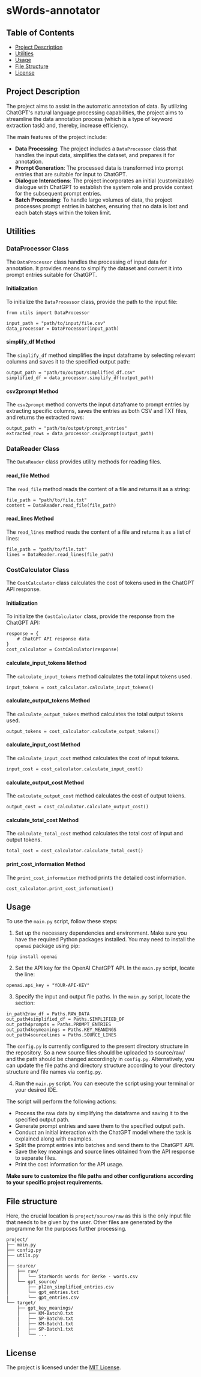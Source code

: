 # sWords-annotator

## Table of Contents

- [Project Description](#project-description)
- [Utilities](#utilities)
- [Usage](#usage)
- [File Structure](#file-structure)
- [License](#license)


## Project Description

The project aims to assist in the automatic annotation of data. By utilizing ChatGPT's natural language processing capabilities, the project aims to streamline the data annotation process (which is a type of keyword extraction task) and, thereby, increase efficiency.

The main features of the project include:

- **Data Processing**: The project includes a `DataProcessor` class that handles the input data, simplifies the dataset, and prepares it for annotation.
- **Prompt Generation**: The processed data is transformed into prompt entries that are suitable for input to ChatGPT.
- **Dialogue Interactions**: The project incorporates an initial (customizable) dialogue with ChatGPT to establish the system role and provide context for the subsequent prompt entries.
- **Batch Processing**: To handle large volumes of data, the project processes prompt entries in batches, ensuring that no data is lost and each batch stays within the token limit.

## Utilities

### DataProcessor Class

The `DataProcessor` class handles the processing of input data for annotation. It provides means to simplify the dataset and convert it into prompt entries suitable for ChatGPT.

#### Initialization

To initialize the `DataProcessor` class, provide the path to the input file:

```
from utils import DataProcessor

input_path = "path/to/input/file.csv"
data_processor = DataProcessor(input_path)
```

#### simplify_df Method

The `simplify_df` method simplifies the input dataframe by selecting relevant columns and saves it to the specified output path:

```
output_path = "path/to/output/simplified_df.csv"
simplified_df = data_processor.simplify_df(output_path)
```

#### csv2prompt Method

The `csv2prompt` method converts the input dataframe to prompt entries by extracting specific columns, saves the entries as both CSV and TXT files, and returns the extracted rows:

```
output_path = "path/to/output/prompt_entries"
extracted_rows = data_processor.csv2prompt(output_path)
```

### DataReader Class

The `DataReader` class provides utility methods for reading files.

#### read_file Method

The `read_file` method reads the content of a file and returns it as a string:

```
file_path = "path/to/file.txt"
content = DataReader.read_file(file_path)
```

#### read_lines Method

The `read_lines` method reads the content of a file and returns it as a list of lines:

```
file_path = "path/to/file.txt"
lines = DataReader.read_lines(file_path)
```

### CostCalculator Class

The `CostCalculator` class calculates the cost of tokens used in the ChatGPT API response.

#### Initialization

To initialize the `CostCalculator` class, provide the response from the ChatGPT API:

```
response = {
    # ChatGPT API response data
}
cost_calculator = CostCalculator(response)
```

#### calculate_input_tokens Method

The `calculate_input_tokens` method calculates the total input tokens used.

```
input_tokens = cost_calculator.calculate_input_tokens()
```

#### calculate_output_tokens Method

The `calculate_output_tokens` method calculates the total output tokens used.

```
output_tokens = cost_calculator.calculate_output_tokens()
```

#### calculate_input_cost Method

The `calculate_input_cost` method calculates the cost of input tokens.

```
input_cost = cost_calculator.calculate_input_cost()
```

#### calculate_output_cost Method

The `calculate_output_cost` method calculates the cost of output tokens.

```
output_cost = cost_calculator.calculate_output_cost()
```

#### calculate_total_cost Method

The `calculate_total_cost` method calculates the total cost of input and output tokens.

```
total_cost = cost_calculator.calculate_total_cost()
```

#### print_cost_information Method

The `print_cost_information` method prints the detailed cost information.

```
cost_calculator.print_cost_information()
```

## Usage

To use the `main.py` script, follow these steps:

1. Set up the necessary dependencies and environment. Make sure you have the required Python packages installed. You may need to install the `openai` package using pip:

```
!pip install openai
```

2. Set the API key for the OpenAI ChatGPT API. In the `main.py` script, locate the line:

```
openai.api_key = "YOUR-API-KEY"
```

3. Specify the input and output file paths. In the `main.py` script, locate the section:

```
in_path2raw_df = Paths.RAW_DATA
out_path4simplified_df = Paths.SIMPLIFIED_DF
out_path4prompts = Paths.PROMPT_ENTRIES
out_path4keymeanings = Paths.KEY_MEANINGS
out_path4sourcelines = Paths.SOURCE_LINES
```
The `config.py` is currently configured to the present directory structure in the repository. So a new source files should be uploaded to source/raw/ and the path should be changed accordingly in `config.py`. Alternatively, you can update the file paths and directory structure according to your directory structure and file names via `config.py`.

4. Run the `main.py` script. You can execute the script using your terminal or your desired IDE.


The script will perform the following actions:

- Process the raw data by simplifying the dataframe and saving it to the specified output path.
- Generate prompt entries and save them to the specified output path.
- Conduct an initial interaction with the ChatGPT model where the task is explained along with examples.
- Split the prompt entries into batches and send them to the ChatGPT API.
- Save the key meanings and source lines obtained from the API response to separate files.
- Print the cost information for the API usage.

**Make sure to customize the file paths and other configurations according to your specific project requirements.**

## File structure

Here, the crucial location is `project/source/raw` as this is the only input file that needs to be given by the user. Other files are generated by the programme for the purposes further processing.

```
project/
├── main.py
├── config.py
├── utils.py
│
├── source/
│   ├── raw/
│   │   └── StarWords words for Berke - words.csv
│   └── gpt_source/
│       ├── pl2en_simplified_entries.csv
│       └── gpt_entries.txt
|       └── gpt_entries.csv
└── target/
    ├── gpt_key_meanings/
    │   ├── KM-Batch0.txt
    |   ├── SP-Batch0.txt
    │   ├── KM-Batch1.txt
    |   ├── SP-Batch1.txt
    │   └── ...

```

## License

The project is licensed under the [MIT License](LICENSE).
